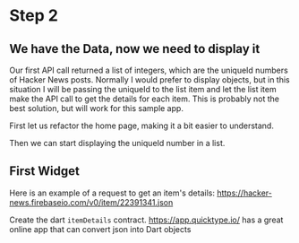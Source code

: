 # Step 2
## We have the Data, now we need to display it

Our first API call returned a list of integers, which are the uniqueId numbers of Hacker News posts. Normally I would prefer to display objects, but in this situation I will be passing the uniqueId to the list item and let the list item make the API call to get the details for each item. This is probably not the best solution, but will work for this sample app.

First let us refactor the home page, making it a bit easier to understand.

Then we can start displaying the uniqueId number in a list.

## First Widget

Here is an example of a request to get an item's details: https://hacker-news.firebaseio.com/v0/item/22391341.json

Create the dart `itemDetails` contract. https://app.quicktype.io/ has a great online app that can convert json into Dart objects

